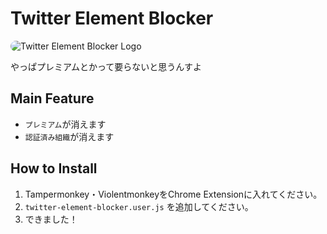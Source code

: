 # Twitter Element Blocker


<img src="https://github.com/user-attachments/assets/94d60c2b-c771-4a7e-8df2-fe3f5a12b065" alt="Twitter Element Blocker Logo" style="border-radius: 10px;" />


やっぱプレミアムとかって要らないと思うんすよ

## Main Feature

- `プレミアム`が消えます
- `認証済み組織`が消えます

## How to Install

1. Tampermonkey・ViolentmonkeyをChrome Extensionに入れてください。
2. `twitter-element-blocker.user.js` を追加してください。
3. できました！
